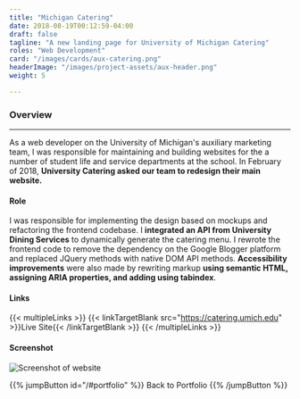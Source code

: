 ```yaml
---
title: "Michigan Catering"
date: 2018-08-19T00:12:59-04:00
draft: false
tagline: "A new landing page for University of Michigan Catering"
roles: "Web Development"
card: "/images/cards/aux-catering.png"
headerImage: "/images/project-assets/aux-header.png"
weight: 5

---
```


### Overview
---
As a web developer on the University of Michigan's auxiliary marketing team, I was responsible for maintaining and building websites for the a number of student life and service departments at the school. In February of 2018, **University Catering asked our team to redesign their main website.**

#### Role

I was responsible for implementing the design based on mockups and refactoring the frontend codebase. I **integrated an API from University Dining Services** to dynamically generate the catering menu. I rewrote the frontend code to remove the dependency on the Google Blogger platform and replaced JQuery methods with native DOM API methods. **Accessibility improvements** were also made by rewriting markup **using semantic HTML, assigning ARIA properties, and adding using tabindex**.

#### Links

{{< multipleLinks >}}
{{< linkTargetBlank src="https://catering.umich.edu" >}}Live Site{{< /linkTargetBlank >}}
{{< /multipleLinks >}}

#### Screenshot

![Screenshot of website](/images/project-assets/aux-catering-screen.png)


{{% jumpButton id="/#portfolio" %}} Back to Portfolio {{% /jumpButton %}}